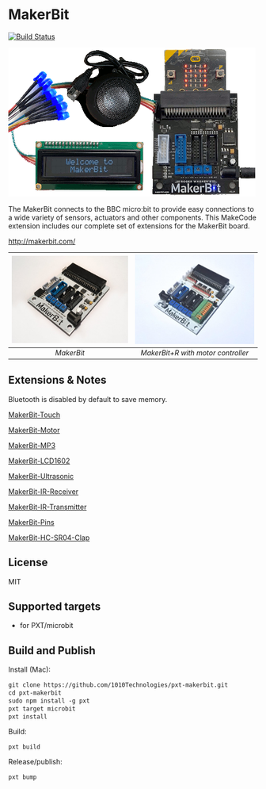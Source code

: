 # MakerBit

[![Build Status](https://travis-ci.org/1010Technologies/pxt-makerbit.svg?branch=master)](https://travis-ci.org/1010Technologies/pxt-makerbit)

![MakerBit](https://github.com/1010Technologies/pxt-makerbit/raw/master/icon.png "MakerBit")

The MakerBit connects to the BBC micro:bit to provide easy connections to a wide variety of sensors, actuators and other components.
This MakeCode extension includes our complete set of extensions for the MakerBit board.

http://makerbit.com/

| ![MakerBit](https://github.com/1010Technologies/pxt-makerbit/raw/master/MakerBit.png "MakerBit") | ![MakerBit+R](https://github.com/1010Technologies/pxt-makerbit/raw/master/MakerBit+R.png "MakerBit+R") |
| :----------------------------------------------------------------------------------------------: | :----------------------------------------------------------------------------------------------------: |
|                                            _MakerBit_                                            |                                   _MakerBit+R with motor controller_                                   |

## Extensions & Notes

Bluetooth is disabled by default to save memory.

[MakerBit-Touch](https://github.com/1010Technologies/pxt-makerbit-touch)

[MakerBit-Motor](https://github.com/1010Technologies/pxt-makerbit-motor)

[MakerBit-MP3](https://github.com/1010Technologies/pxt-makerbit-mp3)

[MakerBit-LCD1602](https://github.com/1010Technologies/pxt-makerbit-lcd1602)

[MakerBit-Ultrasonic](https://github.com/1010Technologies/pxt-makerbit-ultrasonic)

[MakerBit-IR-Receiver](https://github.com/1010Technologies/pxt-makerbit-ir-receiver)

[MakerBit-IR-Transmitter](https://github.com/1010Technologies/pxt-makerbit-ir-transmitter)

[MakerBit-Pins](https://github.com/1010Technologies/pxt-makerbit-pins)

[MakerBit-HC-SR04-Clap](https://github.com/1010Technologies/pxt-makerbit-hc-sr04-clap)

## License

MIT

## Supported targets

- for PXT/microbit

## Build and Publish

Install (Mac):

```
git clone https://github.com/1010Technologies/pxt-makerbit.git
cd pxt-makerbit
sudo npm install -g pxt
pxt target microbit
pxt install
```

Build:

```
pxt build
```

Release/publish:

```
pxt bump
```
